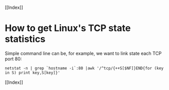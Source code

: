 [[Index]] 

# How to get Linux's TCP state statistics

Simple command line can be, for example, we want to link state each TCP port 80:

```
netstat -n | grep `hostname -i`:80 |awk '/^tcp/{++S[$NF]}END{for (key in S) print key,S[key]}'
```

[[Index]] 